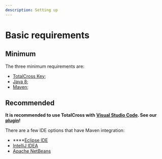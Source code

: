 ```yaml
---
description: Setting up
---
```


# Basic requirements

## Minimum

The three minimum requirements are:

* [TotalCross Key](https://learn.totalcross.com/learn-totalcross/getting-started#basic-requirements);
* [Java 8](https://learn.totalcross.com/learn-totalcross/requirements/java-8);
* [Maven](https://learn.totalcross.com/learn-totalcross/requirements/maven);

## Recommended 

**It is recommended to use TotalCross with** [**Visual Studio Code**](https://code.visualstudio.com/Download)**. See our** [**plugin**](https://marketplace.visualstudio.com/items?itemName=Italo.totalcross)**!** 

There are a few IDE options that have Maven integration:

* \*\*\*\*[Eclipse IDE](https://www.eclipse.org/downloads/)
* [IntelliJ IDEA](https://www.jetbrains.com/idea/download/#section=windows)
* [Apache NetBeans](https://netbeans.apache.org/download/nb110/nb110.html)

